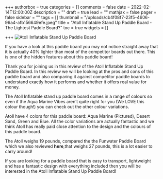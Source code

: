 +++
authorbox = true
categories = []
comments = false
date = 2022-02-14T12:00:00Z
description = ""
draft = true
lead = ""
mathjax = false
pager = false
sidebar = ""
tags = []
thumbnail = "/uploads/cb4f08f7-23f5-4606-99a4-afb156649efe.jpeg"
title = "Atoll Inflatable Stand Up Paddle Board - The Lightest Paddle Board?"
toc = true
widgets = []

+++
![Atoll Inflatable Stand Up Paddle Board](/uploads/6dde4d2c-3313-4cdf-b5d9-fff348f63b88.jpeg "Atoll Inflatable Stand Up Paddle Board")

If you have a look at this paddle board you may not notice straight away that it is actually 40% lighter than most of the competitor boards out there.  This is one of the hidden features about this paddle board!

Thank you for joining us in this review of the Atoll Inflatable Stand Up Paddle Board. In this review we will be looking at the pros and cons of this paddle board and also comparing it against competitor paddle boards to understand exactly how it performs and whether it offers real value for money.

The Atoll Inflatable stand up paddle board comes in a range of colours so even if the Aqua Marine Vibes aren’t quite right for you (We LOVE this colour though!) you can check out the other colour variations.

Atoll have 4 colors for this paddle board: Aqua Marine (Pictured), Desert Sand, Green and Blue.  All the color variations are actually fantastic and we think Atoll has really paid close attention to the design and the colours of this paddle board.

The Atoll weighs 19 pounds, compared the the Funwater Paddle Board which we also reviewed **here**,that weighs 27 pounds, this is a lot easier to  carry around!  

If you are looking for a paddle board that is easy to transport, lightweight and has a fantastic design with everything included then you will be interested in the Atoll Inflatable Stand Up Paddle Board!